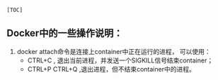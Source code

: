 
`[TOC]`

## Docker中的一些操作说明：
1. docker attach命令是连接上container中正在运行的进程， 可以使用：  
   + CTRL+C , 退出当前进程，并发送一个SIGKILL信号结束container；
   + CTRL+P CTRL+Q ,退出进程，但不结束container中的进程。